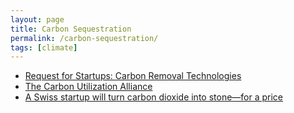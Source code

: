 ```yaml
---
layout: page
title: Carbon Sequestration
permalink: /carbon-sequestration/
tags: [climate]
---
```


- [Request for Startups: Carbon Removal Technologies](http://carbon.ycombinator.com/)
- [The Carbon Utilization Alliance](https://www.cua.earth/)
- [A Swiss startup will turn carbon dioxide into stone—for a price](https://qz.com/1416373/swiss-startup-climeworks-turns-carbon-dioxide-into-stone/)
